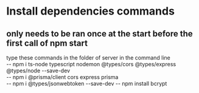 # Install dependencies commands
## only needs to be ran once at the start before the first call of npm start
type these commands in the folder of server in the command line\
-- npm i ts-node typescript nodemon @types/cors @types/express @types/node --save-dev   \
-- npm i @prisma/client cors express prisma   
-- npm i @types/jsonwebtoken --save-dev
-- npm install bcrypt
